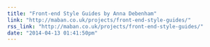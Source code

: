 ```yaml
---
title: "Front-end Style Guides by Anna Debenham"
link: "http://maban.co.uk/projects/front-end-style-guides/"
rss_link: "http://maban.co.uk/projects/front-end-style-guides/"
date: "2014-04-13 01:41:50pm"
---
```

